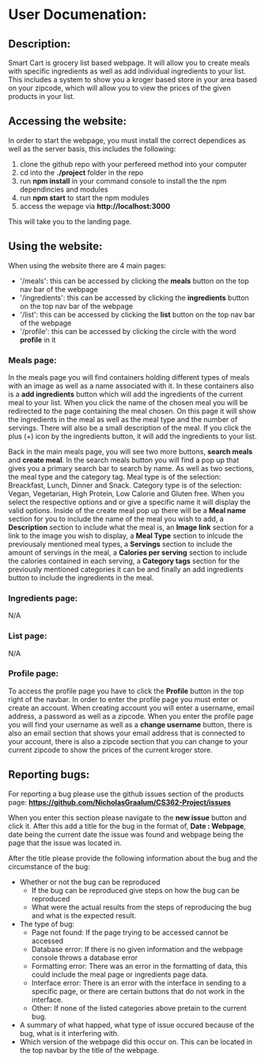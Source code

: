 # User Documenation:
## Description:
Smart Cart is grocery list based webpage. It will allow you to create meals with specific ingredients as well as add individual ingredients to your list. This includes a system to show you a kroger based store in your area based on your zipcode, which will allow you to view the prices of the given products in your list.

## Accessing the website:
In order to start the webpage, you must install the correct dependices as well as the server basis, this includes the following:
1) clone the github repo with your perfereed method into your computer
2) cd into the **./project** folder in the repo
3) run **npm install** in your command console to install the the npm dependincies and modules
4) run **npm start** to start the npm modules
5) access the wepage via **http://localhost:3000**

This will take you to the landing page. 

## Using the website:
When using the website there are 4 main pages:
- '/meals': this can be accessed by clicking the **meals** button on the top nav bar of the webpage
- '/ingredients':  this can be accessed by clicking the **ingredients** button on the top nav bar of the webpage
- '/list': this can be accessed by clicking the **list** button on the top nav bar of the webpage
- '/profile': this can be accessed by clicking the circle with the word **profile** in it

### Meals page:
In the meals page you will find containers holding different types of meals with an image as well as a name associated with it. In these containers also is a **add ingredients** button which will add the ingredients of the current meal to your list. When you click the name of the chosen meal you will be redirected to the page containing the meal chosen. On this page it will show the ingredients in the meal as well as the meal type and the number of servings. There will also be a small description of the meal. If you click the plus (+) icon by the ingredients button, it will add the ingredients to your list. 

Back in the main meals page, you will see two more buttons, **search meals** and **create meal**. In the search meals button you will find a pop up that gives you a primary search bar to search by name. As well as two sections, the meal type and the category tag. Meal type is of the selection: Breackfast, Lunch, Dinner and Snack. Category type is of the selection: Vegan, Vegetarian, High Protein, Low Calorie and Gluten free. When you select the respective options and or give a specific name it will display the valid options. Inside of the create meal pop up there will be a **Meal name** section for you to include the name of the meal you wish to add, a **Description** section to include what the meal is, an **Image link** section for a link to the image you wish to display, a **Meal Type** section to inlcude the previousaly mentioned meal types, a **Servings** section to include the amount of servings in the meal, a **Calories per serving** section to include the calories contained in each serving, a **Category tags** section for the previously mentioned categories it can be and finally an add ingredients button to include the ingredients in the meal. 

### Ingredients page:
N/A

### List page:
N/A

### Profile page:
To access the profile page you have to click the **Profile** button in the top right of the navbar. In order to enter the profile page you must enter or create an account. When creating account you will enter a username, email address, a password as well as a zipcode. When you enter the profile page you will find your username as well as a **change username** button, there is also an email section that shows your email address that is connected to your account, there is also a zipcode section that you can change to your current zipcode to show the prices of the current kroger store. 

## Reporting bugs:
For reporting a bug please use the github issues section of the products page:
**https://github.com/NicholasGraalum/CS362-Project/issues**

When you enter this section please navigate to the **new issue** button and click it. After this add a title for the bug in the format of, **Date : Webpage**, date being the current date the issue was found and webpage being the page that the issue was located in. 

After the title please provide the following information about the bug and the circumstance of the bug:
- Whether or not the bug can be reproduced
    - If the bug can be reproduced give steps on how the bug can be reproduced
    - What were the actual results from the steps of reproducing the bug and what is the expected result.
- The type of bug:
    - Page not found: If the page trying to be accessed cannot be accessed
    - Database error: If there is no given information and the webpage console throws a database error
    - Formatting error: There was an error in the formatting of data, this could include the meal page or ingredients page data.
    - Interface error: There is an error with the interface in sending to a specific page, or there are certain buttons that do not work in the interface. 
    - Other: If none of the listed categories above pretain to the current bug.
- A summary of what happed, what type of issue occured because of the bug, what is it interfering with. 
- Which version of the webpage did this occur on. This can be located in the top navbar by the title of the webpage.
